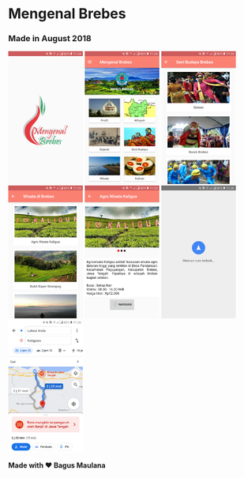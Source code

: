 # Mengenal Brebes
### Made in August 2018

<img src="https://raw.githubusercontent.com/bagusmaulana06/Mengenal-Brebes/files/img1.png" width=30% height=30%>

<img src="https://raw.githubusercontent.com/bagusmaulana06/Mengenal-Brebes/files/img2.png" width=30% height=30%>

<img src="https://raw.githubusercontent.com/bagusmaulana06/Mengenal-Brebes/files/img4.png" width=30% height=30%>

<img src="https://raw.githubusercontent.com/bagusmaulana06/Mengenal-Brebes/files/img5.png" width=30% height=30%>

<img src="https://raw.githubusercontent.com/bagusmaulana06/Mengenal-Brebes/files/img6.png" width=30% height=30%>

<img src="https://raw.githubusercontent.com/bagusmaulana06/Mengenal-Brebes/files/img7.png" width=30% height=30%>

<img src="https://raw.githubusercontent.com/bagusmaulana06/Mengenal-Brebes/files/img8.png" width=30% height=30%>

**Made with ❤️ Bagus Maulana**
